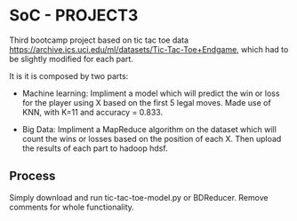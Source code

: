 # SoC - PROJECT3

Third bootcamp project based on tic tac toe data https://archive.ics.uci.edu/ml/datasets/Tic-Tac-Toe+Endgame, which had to be slightly modified for each part. 

It is it is composed by two parts:
 
 - Machine learning: Impliment a model which will predict the win or loss for the player using X based on the first 5 legal moves. Made use of KNN, with K=11 and accuracy = 0.833.

 - Big Data: Impliment a MapReduce algorithm on the dataset which will count the wins or losses based on the position of each X. Then upload the results of each part to hadoop hdsf.

## Process

Simply download and run tic-tac-toe-model.py or BDReducer. Remove comments for whole functionality.